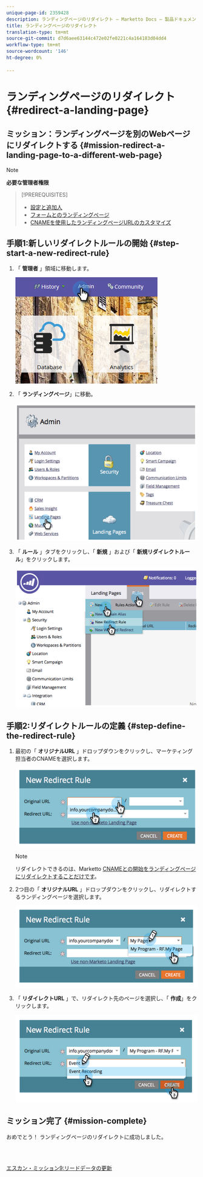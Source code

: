 ```yaml
---
unique-page-id: 2359428
description: ランディングページのリダイレクト — Marketto Docs — 製品ドキュメント
title: ランディングページのリダイレクト
translation-type: tm+mt
source-git-commit: d7d6aee63144c472e02fe0221c4a164183d04dd4
workflow-type: tm+mt
source-wordcount: '146'
ht-degree: 0%

---
```



# ランディングページのリダイレクト {#redirect-a-landing-page}

## ミッション：ランディングページを別のWebページにリダイレクトする {#mission-redirect-a-landing-page-to-a-different-web-page}

>[!NOTE]
>
>**必要な管理者権限**

>[!PREREQUISITES]
>
>* [設定と追加人](/help/marketo/getting-started/quick-wins/get-set-up-and-add-a-person.md)
>* [フォームとのランディングページ](/help/marketo/getting-started/quick-wins/landing-page-with-a-form.md)
>* [CNAMEを使用したランディングページURLのカスタマイズ](/help/marketo/product-docs/demand-generation/landing-pages/landing-page-actions/customize-your-landing-page-urls-with-a-cname.md)


## 手順1:新しいリダイレクトルールの開始 {#step-start-a-new-redirect-rule}

1. 「 **管理者** 」領域に移動します。

   ![](assets/admin.png)

1. 「 **ランディングページ**」に移動。

   ![](assets/image2014-9-24-13-3a28-3a43.png)

1. 「 **ルール** 」タブをクリックし、「 **新規** 」および「 **新規リダイレクトルール**」をクリックします。

   ![](assets/image2014-9-24-13-3a28-3a59.png)

## 手順2:リダイレクトルールの定義 {#step-define-the-redirect-rule}

1. 最初の「 **オリジナルURL** 」ドロップダウンをクリックし、マーケティング担当者のCNAMEを選択します。

   ![](assets/image2014-9-24-13-3a30-3a33.png)

   >[!NOTE]
   >
   >リダイレクトできるのは、Marketto [CNAMEとの開始をランディングページにリダイレクトすることだけです](/help/marketo/product-docs/demand-generation/landing-pages/landing-page-actions/customize-your-landing-page-urls-with-a-cname.md)。

1. 2つ目の「 **オリジナルURL** 」ドロップダウンをクリックし、リダイレクトするランディングページを選択します。

   ![](assets/image2014-9-24-13-3a30-3a50.png)

1. 「 **リダイレクトURL** 」で、リダイレクト先のページを選択し、「 **作成**」をクリックします。

   ![](assets/image2014-9-24-13-3a31-3a10.png)

## ミッション完了 {#mission-complete}

おめでとう！ ランディングページのリダイレクトに成功しました。

<br> 

[エスカン・ミッション9:リードデータの更新](/help/marketo/getting-started/quick-wins/update-person-data.md)
